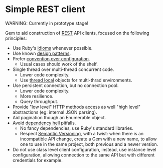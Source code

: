 # Simple REST client

WARNING: Currently in prototype stage!

Gem to aid construction of [REST](https://en.wikipedia.org/wiki/Representational_state_transfer) API clients, focused on the following principles:

* Use Ruby's [idioms](https://en.wikipedia.org/wiki/Programming_idiom) whenever possible.
* Use known [design patterns](https://en.wikipedia.org/wiki/Software_design_pattern).
* Prefer [convention over configuration](https://en.wikipedia.org/wiki/Convention_over_configuration).
  * Usual cases should work of the shelf.
* Single thread over multi-thread concurrent code.
  * Lower code complexity.
  * Use [thread local](https://en.wikipedia.org/wiki/Thread-local_storage) objects for multi-thrad environments.
* Use persistent connection, but no connection pool.
  * Lower code complexity.
  * More resilience.
  * Query throughput.
* Provide "low level" HTTP methods access as well "high level" abstractions (eg: internal JSON parsing).
* Aid pagination though an Enumerable object.
* Avoid [dependency hell](https://en.wikipedia.org/wiki/Dependency_hell) pitfalls.
  * No fancy dependencies, use Ruby's standard libraries.
  * Respect [Semantic Versioning](http://semver.org/), with a twist: when there is an incompatible API change, create a Gem with a new name, to allow one to use in the same project, both previous and a newer version.
* Do not use class level client configuration, instead, use instance level configuration, allowing connection to the same API but with different credentials for example.
